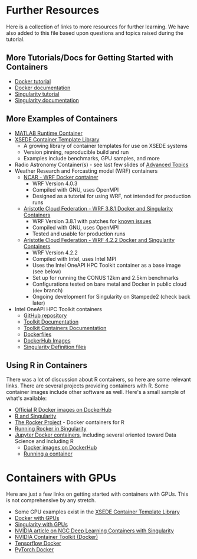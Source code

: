 # Further Resources

Here is a collection of links to more resources for further learning.
We have also added to this file based upon questions and topics raised during the tutorial.

## More Tutorials/Docs for Getting Started with Containers

* [Docker tutorial](https://docker-curriculum.com/)
* [Docker documentation](https://docs.docker.com/get-started/overview/)
* [Singularity tutorial](https://singularity-tutorial.github.io/)
* [Singularity documentation](https://sylabs.io/guides/3.5/user-guide/quick_start.html)

## More Examples of Containers
* [MATLAB Runtime Container](https://github.com/XSEDE/Container_Tutorial/blob/main/PEARC21/files/Example_MCR_Dockerfile)
* [XSEDE Container Template Library](https://github.com/XSEDE/container-template-lib)
    * A growing library of container templates for use on XSEDE systems
    * Version pinning, reproducible build and run
    * Examples include benchmarks, GPU samples, and more
* Radio Astronomy Container(s) - see last few slides of [Advanced Topics](https://github.com/XSEDE/Container_Tutorial/blob/main/PEARC21/10_AdvancedTopics.pdf)
* Weather Research and Forcasting model (WRF) containers
    * [NCAR - WRF Docker container](https://github.com/NCAR/WRF_DOCKER)
        * WRF Version 4.0.3
        * Compiled with GNU, uses OpenMPI
        * Designed as a tutorial for using WRF, not intended for production runs
    * [Aristotle Cloud Federation - WRF 3.8.1 Docker and Singularity Containers](https://github.com/federatedcloud/Docker-WRF-3.8.1-Fitch)
        * WRF Version 3.8.1 with patches for [known issues](https://www2.mmm.ucar.edu/wrf/users/wrfv3.8/known-prob-3.8.1.html)
        * Compiled with GNU, uses OpenMPI
        * Tested and usable for production runs
    * [Aristotle Cloud Federation - WRF 4.2.2 Docker and Singularity Containers](https://github.com/federatedcloud/WRFv4-Benchmarking)
        * WRF Version 4.2.2
        * Compiled with Intel, uses Intel MPI
        * Uses the Intel OneAPI HPC Toolkit container as a base image (see below)
        * Set up for running the CONUS 12km and 2.5km benchmarks
        * Configurations tested on bare metal and Docker in public cloud (`dev` branch)
        * Ongoing development for Singularity on Stampede2 (check back later)
* Intel OneAPI HPC Toolkit containers
    * [GitHub repository](https://github.com/intel/oneapi-containers)
    * [Toolkit Documentation](https://software.intel.com/content/www/us/en/develop/tools/oneapi/hpc-toolkit.html)
    * [Toolkit Containers Documentation](https://software.intel.com/content/www/us/en/develop/articles/containers/oneapi-hpc-toolkit.html)
    * [Dockerfiles](https://github.com/intel/oneapi-containers/tree/master/images/docker)
    * [DockerHub Images](https://hub.docker.com/r/intel/oneapi-hpckit)
    * [Singularity Definition files](https://github.com/intel/oneapi-containers/tree/master/images/singularity)

## Using R in Containers

There was a lot of discussion about R containers, so here are some relevant links.  There are several projects providing containers with R.  Some container images include other software as well.  Here's a small sample of what's available:

* [Official R Docker images on DockerHub](https://hub.docker.com/_/r-base) 
* [R and Singularity](https://rviews.rstudio.com/2017/03/29/r-and-singularity/)
* [The Rocker Project](https://www.rocker-project.org/) - Docker containers for R
* [Running Rocker in Singularity](https://www.rocker-project.org/use/singularity/)
* [Jupyter Docker containers](https://jupyter-docker-stacks.readthedocs.io/en/latest/using/selecting.html), including several oriented toward Data Science and including R
  * [Docker images on DockerHub](https://hub.docker.com/u/jupyter)
  * [Running a container](https://jupyter-docker-stacks.readthedocs.io/en/latest/using/running.html)

# Containers with GPUs

Here are just a few links on getting started with containers with GPUs.  This is not comprehensive by any stretch.

* Some GPU examples exist in the [XSEDE Container Template Library](https://github.com/XSEDE/container-template-lib)
* [Docker with GPUs](https://docs.docker.com/config/containers/resource_constraints/#gpu)
* [Singularity with GPUs](https://sylabs.io/guides/3.5/user-guide/gpu.html)
* [NVIDIA article on NGC Deep Learning Containers with Singularity](https://developer.nvidia.com/blog/how-to-run-ngc-deep-learning-containers-with-singularity/)
* [NVIDIA Container Toolkit (Docker)](https://github.com/NVIDIA/nvidia-docker)
* [Tensorflow Docker](https://www.tensorflow.org/install/docker)
* [PyTorch Docker](https://github.com/pytorch/pytorch#docker-image)

